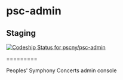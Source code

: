 # psc-admin

## Staging
[![Codeship Status for pscny/psc-admin](https://www.codeship.io/projects/71338ec0-487f-0130-e312-1231381d8b8c/status?branch=master)](https://www.codeship.io/projects/1242)

=========

Peoples' Symphony Concerts admin console
